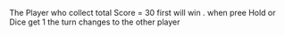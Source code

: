 The Player who collect total Score = 30 first will win .
when pree Hold or Dice get 1 the turn changes to the other player
